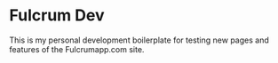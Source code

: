 # Fulcrum Dev

This is my personal development boilerplate for testing new pages and features of the Fulcrumapp.com site.
